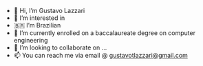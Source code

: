 - 👋 Hi, I’m Gustavo Lazzari
- 👀 I’m interested in 
- 🇧🇷  I’m Brazilian
- 🌱 I’m currently enrolled on a baccalaureate degree on computer engineering
- 💞️ I’m looking to collaborate on ...
- 📫 You can reach me via email @ gustavotlazzari@gmail.com 

